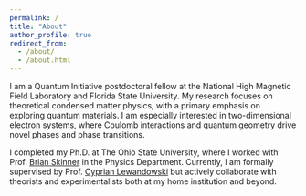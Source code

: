 ```yaml
---
permalink: /
title: "About"
author_profile: true
redirect_from: 
  - /about/
  - /about.html
---
```


I am a Quantum Initiative postdoctoral fellow at the National High Magnetic Field Laboratory and Florida State University. My research focuses on theoretical condensed matter physics, with a primary emphasis on exploring quantum materials. I am especially interested in two-dimensional electron systems, where Coulomb interactions and quantum geometry drive novel phases and phase transitions.

I completed my Ph.D. at The Ohio State University, where I worked with Prof. [Brian Skinner](https://sites.google.com/view/skinner-physics) in the Physics Department. Currently, I am formally supervised by Prof. [Cyprian Lewandowski](https://physics.fsu.edu/person/cyprian-lewandowski) but actively collaborate with theorists and experimentalists both at my home institution and beyond.
